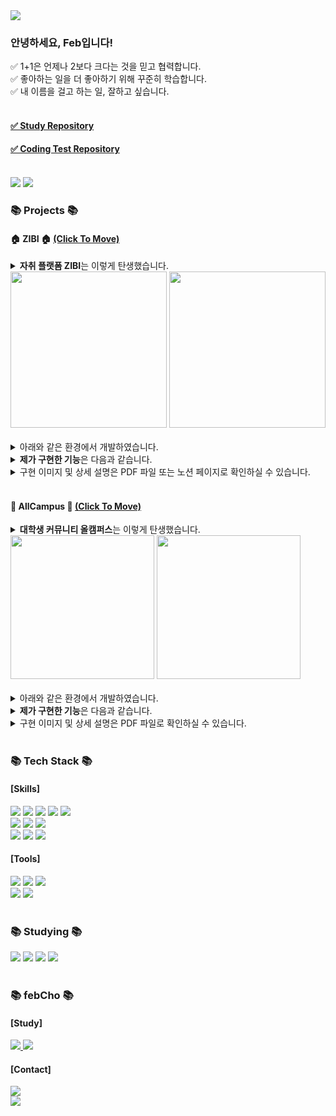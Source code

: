 <!--header-->
<img src="https://capsule-render.vercel.app/api?type=Waving&color=99a0ff&height=100&section=header&text=Feb,%20Fav!&fontSize=40&fontColor=4b3f5e&fontAlign=87" />

<!--summary-->
<h3>안녕하세요, Feb입니다!</h3>
<div>
  ✅ 1+1은 언제나 2보다 크다는 것을 믿고 협력합니다.<br>
  ✅ 좋아하는 일을 더 좋아하기 위해 꾸준히 학습합니다.<br>
  ✅ 내 이름을 걸고 하는 일, 잘하고 싶습니다.
</div>
<br>
<h4><a href="https://github.com/febCho/projectFav">✅ Study Repository</a></h4>
<h4><a href="https://github.com/febCho/CodingTest_Java">✅ Coding Test Repository</a></h4>
<br>
<img src="https://github-readme-stats.vercel.app/api/top-langs/?username=febCho&show_icons=true&theme=graywhite">
<img src="https://velog-readme-stats.vercel.app/api?name=d_isbetterthan_p">

<!--project-->
<br>
<h3>📚 Projects 📚</h3>
<h4>🏠 ZIBI 🏠 <a href="https://github.com/rlarkawk2/ZIBI">(Click To Move)</a></h4>
<details>
  <summary>
    <b>자취 플랫폼 ZIBI</b>는 이렇게 탄생했습니다.
  </summary>
  <br>
  생각했던 것보다 좁고 낯설기만 한 자취방.<br>
  안식처가 되어야 할 공간은 어느새 집이 아닌 방으로 칭해지며 고향 집과 비교되곤 합니다.<br>
  우리는 그렇게 자취를 시작한 집에 애착을 갖지 못하고 있는 수많은 자취인들을 위해<br>
  1인 가구에 필요한 정보를 한 데 모은 플랫폼이 필요하다고 생각했습니다.<br>
  자취 기능들을 한 데 모아 <b>아직 낯설기만 한 ‘방’이 포근한 ‘집’이 될 수 있도록 돕기 위해</b> ‘ZIBI(집이 될래)’가 
  탄생했습니다.<br>
  <br>
	<b>[기능 목록]</b><br>
	1. 회원가입<br>
	2. 로그인/비밀번호 찾기<br>
	3. 메인 및 메뉴 : 일반/관리자<br>
	4. MY페이지/관리자 페이지/공개 프로필<br>
	5. 영화 예매<br>
	6. 채팅<br>
	7. 중고거래<br>
	8. 소모임 예약<br>
	9. 재능기부<br>
	10. 1인 가구 정보<br>
	11. 커뮤니티<br>
	12. 관리자<br>
  <br>
</details>
<img src="https://github.com/febCho/projectFav/assets/144503463/0e0af369-8e00-40b5-a488-896c6c0d54a5" height="250">
<img src="https://github.com/febCho/projectFav/assets/144503463/0245c64c-4724-456e-94ea-1e41f108d859" height="250">
<br><br>
<details>
  <summary>
    아래와 같은 환경에서 개발하였습니다.
  </summary>
  <div>
    <br>
    □ 개발 OS : Windows 10 64bit<br>
    □ DBMS : Oracle<br>
    □ 개발도구 : Eclipse<br>
    □ 서버 : Apache Tomcat v9.0<br>
    □ Tool : Spring Boot Framework (Maven) <br>
    □ 사용 기술 : Java, HTML5, CSS, Javascript, Jquery, SQL, Ajax, JSON, JSP, EL, JSTL<br>
    □ UML : StarUML<br>
    □ View Tool : Chrome<br>
  </div>
</details>
<details>
  <summary>
    <b>제가 구현한 기능</b>은 다음과 같습니다.
  </summary>
  <div>
    <br>
    1. <b>소모임 예약 게시판</b><br>
	  - CRUD : 다수의 미디어 파일 삽입 등 UX 향상 위해 CKEditor, DateRangePicker, 다음 주소 API 사용<br>
	  - MultipartRequest 활용한 파일 첨부<br>
	  - 페이지 처리<br>
	  - Owl Carousel 플러그인 API 활용해 모임별 후기 노출<br>
	  - Ajax 비동기 통신 활용한 댓글 및 대댓글 / 스크랩 기능<br>
	  - 동적 SQL 통한 정렬 및 검색 기능<br>
	  - SNS 공유 : 터널링 프로그램 ngrok과 firebase 저장소, API KEY 활용한 네이버 블로그, 카카오톡, 트위터 공유 기능 구현<br>
	  - 참여 메일 전송 : Spring-boot-starter-mail 라이브러리와 JavamailSender 인터페이스 활용해 참여 일정 및 장소 정보 제공<br><br>
    2. <b>공통</b><br>
	  - JavaScript와 Jquery, 정규표현식을 사용하여 입력 유효성 체크 진행<br>
  </div>
</details>
<details>
  <summary>
    구현 이미지 및 상세 설명은 PDF 파일 또는 노션 페이지로 확인하실 수 있습니다.
  </summary>
	<div>
		<h3><a href="https://drive.google.com/file/d/1DUEBak0NdJ4iS0DfHsz5zyt2zEGem_gC/view?usp=sharing">→ pdf</a><br></h3>
		※ 캡처한 이미지를 상세히 확인할 수 있도록 확대하여 보시는 걸 추천드립니다!
	</div>
	<div>
		<h3><a href="https://aeolian-legume-9a0.notion.site/ZIBI-f470d42eee7e43a6a8932378c087784d">→ notion</a></h3>
		※ 노션 페이지는 프로젝트 전체 개요 및 기능 설명이 함께 있습니다.
	</div>
</details>
<br>
<h4>🏫 AllCampus 🏫 <a href="https://github.com/Nahyun-K/AllCampus">(Click To Move)</a></h4>
<details>
  <summary>
    <b>대학생 커뮤니티 올캠퍼스</b>는 이렇게 탄생했습니다.
  </summary>
  <br>
  기능별로 세분화된 수많은 웹 사이트, 정보의 홍수 속에서 어떤 정보를 어떻게 얻어야 할지 고민인 대학생들을 위해<br>
  하나의 사이트만으로 대학 생활을 마스터 할 수 있도록 다양한 정보를 제공합니다.<br>
  <b>'우리가 만들어가는, 모두를 위한 대학 생활'</b>이라는 브랜드 슬로건 하에<br>
  학생들이 주도하는 대학 커뮤니티로서 학생들이 안전하게 대화를 나눌 수 있는 장을 마련하고자 합니다.<br>
  <br>
  	<b>[기능 목록]</b><br>
	0. 사이트 소개<br>
	1. 회원가입<br>
	2. 로그인/아이디 및 비밀번호 찾기<br>
	3. 메인 : 인증/비인증/관리자<br>
	4. MY페이지<br>
	5. 시간표<br>
	6. 강의평<br>
	7. 게시판<br>
	8. 책방<br>
	9. 학점 계산기<br>
	10. 공지사항 및 FAQ<br>
	11. 관리자<br>
<br>	
</details>
<img src="https://github.com/febCho/projectFav/assets/144503463/2119f884-8ea9-4ea4-84e5-b88b7c1e5e15" height="230">
<img src="https://github.com/febCho/projectFav/assets/144503463/3b155692-7338-4d98-898f-c6a4528d8d0d" height="230">
<br><br>
<details>
  <summary>
    아래와 같은 환경에서 개발하였습니다.
  </summary>
  <div>
    <br>
    □ 개발 OS : Windows 10 64bit<br>
    □ DBMS : Oracle<br>
    □ 개발도구 : Eclipse<br>
    □ 서버 : Apache Tomcat v9.0<br>
    □ 사용 기술 : Java, Servlet, HTML5, CSS3, Javascript, Jquery, SQL, Ajax, JSON, JSP<br>
    □ View Tool : Chrome<br>
  </div>
</details>
<details>
  <summary>
    <b>제가 구현한 기능</b>은 다음과 같습니다.
  </summary>
  <div>
    <br>
    1. 회원가입 및 로그인 : 학교/회원 정보 DB 관리 등<br>
    2. 계정 복구 기능 : 아이디/비밀번호 찾기 - 액션에서 데이터 길이에 따라 값을 다르게 가공해 개인정보 보호<br>
    3. 중고 거래(책방) 게시판 : CRUD, MultipartRequest 활용한 파일 첨부, 페이지 처리, Ajax 비동기 통신 활용한 토글, 검색 기능<br>
    4. UI 총괄 : 메인/홈 화면을 포함한 전체 레이아웃과 디자인 구축<br>
    5. 공통 : JavaScript와 Jquery, 정규표현식을 사용하여 입력 유효성 체크 진행<br>
  </div>
</details>
<details>
  <summary>
    구현 이미지 및 상세 설명은 PDF 파일로 확인하실 수 있습니다.
  </summary>
	<div>
		<h3><a href="https://drive.google.com/file/d/14bN4urV9ga4b5dqTWDIqgGrBkuPOzh29/view?usp=sharing">→ pdf</a><br></h3>
		※ 캡처한 이미지를 상세히 확인할 수 있도록 확대하여 보시는 걸 추천드립니다!
	</div>
	<div>
		<h3><a href="http://aeolian-legume-9a0.notion.site/AllCampus-2337bd79826343959f1863265ecd5148?pvs=4">→ notion</a></h3>
		※ 노션 페이지는 프로젝트 전체 개요 및 기능 설명이 함께 있습니다.
	</div>
</details>
  
<!--badge-->
<br>
<div>
  <h3>📚 Tech Stack 📚</h3>
  <h4>[Skills]</h4>
</div>
<div>
	<img src="https://img.shields.io/badge/Java-ED8B00?style=for-the-badge&logo=openjdk&logoColor=white">
	<img src="https://img.shields.io/badge/HTML5-E34F26?style=for-the-badge&logo=html5&logoColor=white">
	<img src="https://img.shields.io/badge/CSS3-1572B6?style=for-the-badge&logo=css3&logoColor=white">
  	<img src="https://img.shields.io/badge/JavaScript-F7DF1E?style=for-the-badge&logo=JavaScript&logoColor=white">
	<img src="https://img.shields.io/badge/jQuery-0769AD?style=for-the-badge&logo=jquery&logoColor=white">
  <br>
  	<img src="https://img.shields.io/badge/Spring-6DB33F?style=for-the-badge&logo=spring&logoColor=white">
	<img src="https://img.shields.io/badge/springboot-6DB33F?style=for-the-badge&logo=springboot&logoColor=white">
	<img src="https://img.shields.io/badge/Bootstrap-563D7C?style=for-the-badge&logo=bootstrap&logoColor=white">
  
  <br>
  	<img src="https://img.shields.io/badge/Oracle-F80000?style=for-the-badge&logo=Oracle&logoColor=white">
  	<img src="https://img.shields.io/badge/Apache%20Maven-C71A36?style=for-the-badge&logo=Apache%20Maven&logoColor=white">
  	<img src="https://img.shields.io/badge/Mybatis-000000?style=for-the-badge&logo=Fluentd&logoColor=white" />
</div>
<div>
  <h4>[Tools]</h4>
</div>
<div>
  <img src="https://img.shields.io/badge/Eclipse%20IDE-2C2255?style=for-the-badge&logo=EclipseIDE&logoColor=white" />
  <img src="https://img.shields.io/badge/Tomcat-F8DC75?style=for-the-badge&logo=ApacheTomcat&logoColor=white" />
  <img src="https://img.shields.io/badge/GitHub-100000?style=for-the-badge&logo=github&logoColor=white">
  <br>
  <img src="https://img.shields.io/badge/Adobe Photoshop-31A8FF?style=for-the-badge&logo=Adobe Photoshop&logoColor=white"/>
  <img src="https://img.shields.io/badge/Adobe Illustrator-FF9A00?style=for-the-badge&logo=Adobe Illustrator&logoColor=white"/>
</div>
<br>
<div>
  <h3>📚 Studying 📚</h3>
</div>
<div>
  <img src="https://img.shields.io/badge/Linux-FCC624?style=for-the-badge&logo=linux&logoColor=black">
  <img src="https://img.shields.io/badge/Thymeleaf-%23005C0F.svg?style=for-the-badge&logo=Thymeleaf&logoColor=white">
  <img src="https://img.shields.io/badge/Gradle-02303A.svg?style=for-the-badge&logo=Gradle&logoColor=white">
  <img src="https://img.shields.io/badge/Spring Data JPA-6DB33F?style=for-the-badge&logo=Hibernate&logoColor=white">
</div>
<br>
<div>
  <h3>📚 febCho 📚</h3>
  <h4>[Study]</h4>
</div>
<div>
  <a href="https://velog.io/@d_isbetterthan_p">
    <img src="https://img.shields.io/badge/Tech Blog-20C997?style=for-the-badge&logo=velog&logoColor=white"/>
  </a>
  <a href="https://aeolian-legume-9a0.notion.site/905d56a4aafb4a9886dc3c3dfabde6a8?pvs=4">
    <img src="https://img.shields.io/badge/Notion-000000?style=for-the-badge&logo=Notion&logoColor=white" />
  </a>
 </div>
 <div>
   <h4>[Contact]</h4>
 </div>
 <div>
  <a href="mailto:rema1ny0un9@gmail.com">
    <img src="https://img.shields.io/badge/GMail-D14836?style=for-the-badge&logo=Gmail&logoColor=white" />
  </a>
 </div>

<!--footer-->
<img src="https://capsule-render.vercel.app/api?type=Waving&color=99a0ff&height=100&section=footer"/>
